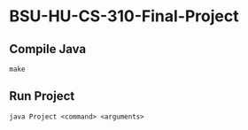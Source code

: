# BSU-HU-CS-310-Final-Project

## Compile Java
``make``

## Run Project
``java Project <command> <arguments>``
